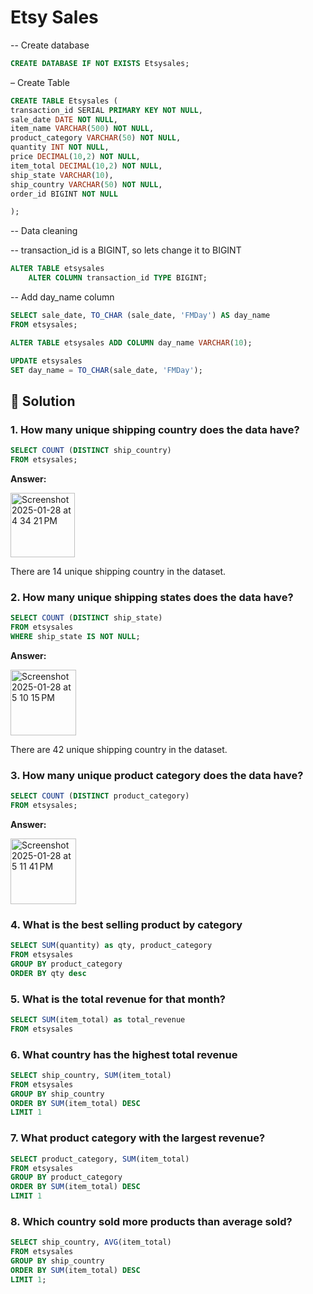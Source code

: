 # Etsy Sales

-- Create database
````sql
CREATE DATABASE IF NOT EXISTS Etsysales;

````

– Create Table
````sql
CREATE TABLE Etsysales (
transaction_id SERIAL PRIMARY KEY NOT NULL,
sale_date DATE NOT NULL,
item_name VARCHAR(500) NOT NULL,
product_category VARCHAR(50) NOT NULL,
quantity INT NOT NULL,
price DECIMAL(10,2) NOT NULL,
item_total DECIMAL(10,2) NOT NULL,
ship_state VARCHAR(10),
ship_country VARCHAR(50) NOT NULL,
order_id BIGINT NOT NULL

);

````
-- Data cleaning

-- transaction_id is a BIGINT, so lets change it to BIGINT
````sql
ALTER TABLE etsysales
    ALTER COLUMN transaction_id TYPE BIGINT;
````

-- Add day_name column
````sql
SELECT sale_date, TO_CHAR (sale_date, 'FMDay') AS day_name
FROM etsysales;
````

````sql	
ALTER TABLE etsysales ADD COLUMN day_name VARCHAR(10);
````

````sql
UPDATE etsysales
SET day_name = TO_CHAR(sale_date, 'FMDay');
````

## 📌 Solution

### 1. How many unique shipping country does the data have?
````sql
SELECT COUNT (DISTINCT ship_country)
FROM etsysales;
````
**Answer:**

<img width="103" alt="Screenshot 2025-01-28 at 4 34 21 PM" src="https://github.com/user-attachments/assets/087b44f7-e8af-40f6-94fc-4454b49b044b" />


There are 14 unique shipping country in the dataset.


### 2. How many unique shipping states does the data have?
````sql
SELECT COUNT (DISTINCT ship_state)
FROM etsysales
WHERE ship_state IS NOT NULL;
````
**Answer:**

<img width="105" alt="Screenshot 2025-01-28 at 5 10 15 PM" src="https://github.com/user-attachments/assets/95b6e626-8435-4d3a-ab18-5fa954917b1c" />

There are 42 unique shipping country in the dataset.

### 3. How many unique product category does the data have?
````sql
SELECT COUNT (DISTINCT product_category)
FROM etsysales;
````
**Answer:**

<img width="105" alt="Screenshot 2025-01-28 at 5 11 41 PM" src="https://github.com/user-attachments/assets/c86afe9e-acb3-460b-a423-794c381f2150" />


### 4. What is the best selling product by category
````sql
SELECT SUM(quantity) as qty, product_category
FROM etsysales
GROUP BY product_category
ORDER BY qty desc
````

### 5. What is the total revenue for that month?
````sql
SELECT SUM(item_total) as total_revenue
FROM etsysales
````

### 6. What country has the highest total revenue
````sql
SELECT ship_country, SUM(item_total) 
FROM etsysales
GROUP BY ship_country
ORDER BY SUM(item_total) DESC
LIMIT 1
````

### 7. What product category with the largest revenue?
````sql
SELECT product_category, SUM(item_total)
FROM etsysales
GROUP BY product_category
ORDER BY SUM(item_total) DESC
LIMIT 1
````

### 8. Which country sold more products than average sold?
````sql
SELECT ship_country, AVG(item_total)
FROM etsysales
GROUP BY ship_country
ORDER BY SUM(item_total) DESC
LIMIT 1;
````

















